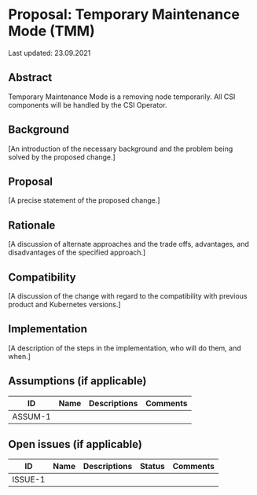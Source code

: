 # Proposal: Temporary Maintenance Mode (TMM)

Last updated: 23.09.2021


## Abstract

Temporary Maintenance Mode is a removing node temporarily. All CSI components will be handled by the CSI Operator.

## Background

[An introduction of the necessary background and the problem being solved by the proposed change.]

## Proposal

[A precise statement of the proposed change.]

## Rationale

[A discussion of alternate approaches and the trade offs, advantages, and disadvantages of the specified approach.]

## Compatibility

[A discussion of the change with regard to the compatibility with previous product and Kubernetes versions.]

## Implementation

[A description of the steps in the implementation, who will do them, and when.]

## Assumptions (if applicable)

ID | Name | Descriptions | Comments
---| -----| -------------| --------
ASSUM-1 |   |   |


## Open issues (if applicable)

ID | Name | Descriptions | Status | Comments
---| -----| -------------| ------ | --------
ISSUE-1 |   |   |   |   
